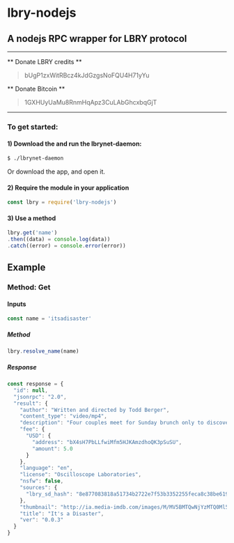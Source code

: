 # lbry-nodejs

## A nodejs RPC wrapper for LBRY protocol

---

 ** Donate LBRY credits **

 > bUgP1zxWitRBcz4kJdGzgsNoFQU4H71yYu

 ** Donate Bitcoin **

 > 1GXHUyUaMu8RnmHqApz3CuLAbGhcxbqGjT

---

### To get started:

#### 1) Download the and run the lbrynet-daemon:
```bash
$ ./lbrynet-daemon
```

Or download the app, and open it.

#### 2) Require the module in your application
```javascript
const lbry = require('lbry-nodejs')
```

#### 3) Use a method

```javascript
lbry.get('name')
.then((data) = console.log(data))
.catch((error) = console.error(error))
```

## Example

### Method: Get

#### Inputs
```javascript
const name = 'itsadisaster'
```

##### Method
```javascript
lbry.resolve_name(name)
```

##### Response
```javascript
const response = {
  "id": null,
  "jsonrpc": "2.0",
  "result": {
    "author": "Written and directed by Todd Berger",
    "content_type": "video/mp4",
    "description": "Four couples meet for Sunday brunch only to discover they are stuck in a house together as the world may be about to end.",
    "fee": {
      "USD": {
        "address": "bX4sH7PbLLfwiMfm5HJKAmzdhoQK3pSuSU",
        "amount": 5.0
      }
    },
    "language": "en",
    "license": "Oscilloscope Laboratories",
    "nsfw": false,
    "sources": {
      "lbry_sd_hash": "8e877083818a51734b2722e7f53b3352255feca8c38be619471ef1af730b272f295ff1a774cf28f71dfad7b3a249e747"
    },
    "thumbnail": "http://ia.media-imdb.com/images/M/MV5BMTQwNjYzMTQ0Ml5BMl5BanBnXkFtZTcwNDUzODM5Nw@@._V1_SY1000_CR0,0,673,1000_AL_.jpg",
    "title": "It's a Disaster",
    "ver": "0.0.3"
  }
}
```
